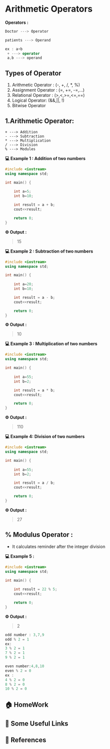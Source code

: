 # Arithmetic Operators

**Operators :**  

```cpp
Doctor ---> Operator

patients ---> Operand

ex : a+b
 + ---> operator
 a,b ---> operand
```

## Types of Operator
1. Arithmetic Operator :  (-, +, /, *, %)
2. Assignment Operator : (=, +=, -=,...)
3. Relational Operator : (>,<,>=,<=,==)
4. Logical Operator: (&&,||, !)
5. Bitwise Operator


## 1.Arithmetic Operator:

```
+ ---> Addition
- ---> Subtraction
* ---> Multiplication
/ ---> Division
% ---> Modules
```

**💻 Example 1 : Addition of two numbers**
```cpp
#include <iostream>
using namespace std;

int main() {
    
    int a=5;
    int b=10;

    int result = a + b;
    cout<<result;

    return 0;
}
```
**⚙️ Output :**
>15


**💻 Example 2 : Subtraction of two numbers**
```cpp
#include <iostream>
using namespace std;

int main() {
    
    int a=20;
    int b=10;

    int result = a - b;
    cout<<result;

    return 0;
}
```
**⚙️ Output :**
>10

**💻 Example 3 : Multiplication of two numbers**
```cpp
#include <iostream>
using namespace std;

int main() {
    
    int a=55;
    int b=2;

    int result = a * b;
    cout<<result;

    return 0;
}
```
**⚙️ Output :**
>110

**💻 Example 4: Division of two numbers**
```cpp
#include <iostream>
using namespace std;

int main() {
    
    int a=55;
    int b=2;

    int result = a / b;
    cout<<result;

    return 0;
}
```
**⚙️ Output :**
>27

## % Modulus Operator : 
* It calculates reminder after the integer division

**💻 Example 5 :**
```cpp
#include <iostream>
using namespace std;

int main() {
    
    int result = 22 % 5;
    cout<<result;

    return 0;
}
```
**⚙️ Output :**
>2


```cpp
odd number : 3,7,9
odd % 2 = 1
ex:
3 % 2 = 1
7 % 2 = 1
9 % 2 = 1

even number:4,8,10
even % 2 = 0
ex :
4 % 2 = 0
8 % 2 = 0
10 % 2 = 0
```
 
## 🏠  HomeWork

## 🔗 Some Useful Links

## 📖 References



